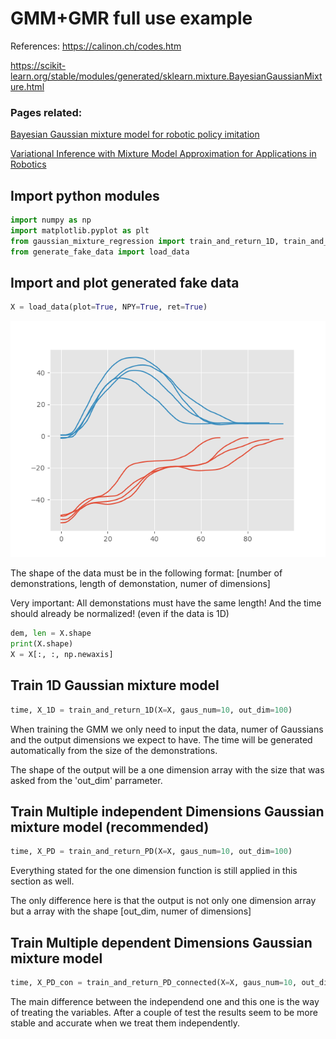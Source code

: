 
# GMM+GMR full use example
References: 
https://calinon.ch/codes.htm

https://scikit-learn.org/stable/modules/generated/sklearn.mixture.BayesianGaussianMixture.html

### Pages related:

[Bayesian Gaussian mixture model for robotic policy imitation](https://gitlab.idiap.ch/rli/pbdlib-python/blob/master/pop/readme.md)

[Variational Inference with Mixture Model Approximation for Applications in Robotics](https://gitlab.idiap.ch/rli/pbdlib-python/blob/master/vmm/readme.md)


## Import python modules


```python
import numpy as np
import matplotlib.pyplot as plt
from gaussian_mixture_regression import train_and_return_1D, train_and_return_PD, train_and_return_PD_connected
from generate_fake_data import load_data
```

## Import and plot generated fake data

```python
X = load_data(plot=True, NPY=True, ret=True)
```

![png](Pictures/generated_signals.png)


The shape of the data must be in the following format: 
[number of demonstrations, length of demonstation, numer of dimensions]

Very important: All demonstations must have the same length! And the time should already be normalized!
(even if the data is 1D)

```python
dem, len = X.shape
print(X.shape)
X = X[:, :, np.newaxis]
```

## Train 1D Gaussian mixture model

```python
time, X_1D = train_and_return_1D(X=X, gaus_num=10, out_dim=100)
```

When training the GMM we only need to input the data, numer of
Gaussians and the output dimensions we expect to have. The time will be 
generated automatically from the size of the demonstrations. 

The shape of the output will be a one dimension array with the size that
was asked from the 'out_dim' parrameter.

## Train Multiple independent Dimensions Gaussian mixture model (recommended) 

```python
time, X_PD = train_and_return_PD(X=X, gaus_num=10, out_dim=100)
```

Everything stated for the one dimension function is still applied in this section as well. 

The only difference here is that the output is not only one dimension array but a array with the shape
[out_dim, numer of dimensions]

## Train Multiple dependent Dimensions Gaussian mixture model 

```python
time, X_PD_con = train_and_return_PD_connected(X=X, gaus_num=10, out_dim=100)
```

The main difference between the independend one and this one is the way of treating the variables.
After a couple of test the results seem to be more stable and accurate when we treat them independently. 

